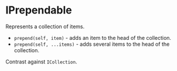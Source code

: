 # IPrependable

Represents a collection of items.

* `prepend(self, item)` - adds an item to the head of the collection.
* `prepend(self, ...items)` - adds several items to the head of the collection.

Contrast against `ICollection`.